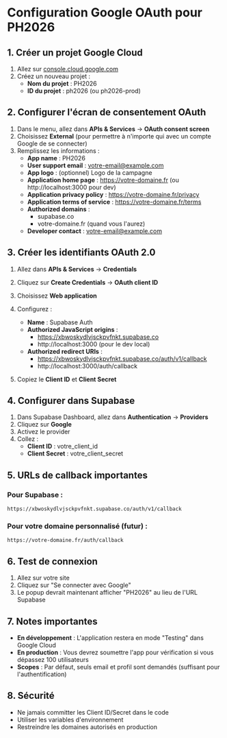 # Configuration Google OAuth pour PH2026

## 1. Créer un projet Google Cloud

1. Allez sur [console.cloud.google.com](https://console.cloud.google.com)
2. Créez un nouveau projet :
   - **Nom du projet** : PH2026
   - **ID du projet** : ph2026 (ou ph2026-prod)

## 2. Configurer l'écran de consentement OAuth

1. Dans le menu, allez dans **APIs & Services** → **OAuth consent screen**
2. Choisissez **External** (pour permettre à n'importe qui avec un compte Google de se connecter)
3. Remplissez les informations :
   - **App name** : PH2026
   - **User support email** : votre-email@example.com
   - **App logo** : (optionnel) Logo de la campagne
   - **Application home page** : https://votre-domaine.fr (ou http://localhost:3000 pour dev)
   - **Application privacy policy** : https://votre-domaine.fr/privacy
   - **Application terms of service** : https://votre-domaine.fr/terms
   - **Authorized domains** : 
     - supabase.co
     - votre-domaine.fr (quand vous l'aurez)
   - **Developer contact** : votre-email@example.com

## 3. Créer les identifiants OAuth 2.0

1. Allez dans **APIs & Services** → **Credentials**
2. Cliquez sur **Create Credentials** → **OAuth client ID**
3. Choisissez **Web application**
4. Configurez :
   - **Name** : Supabase Auth
   - **Authorized JavaScript origins** :
     - https://xbwoskydlvjsckpvfnkt.supabase.co
     - http://localhost:3000 (pour le dev local)
   - **Authorized redirect URIs** :
     - https://xbwoskydlvjsckpvfnkt.supabase.co/auth/v1/callback
     - http://localhost:3000/auth/callback

5. Copiez le **Client ID** et **Client Secret**

## 4. Configurer dans Supabase

1. Dans Supabase Dashboard, allez dans **Authentication** → **Providers**
2. Cliquez sur **Google**
3. Activez le provider
4. Collez :
   - **Client ID** : votre_client_id
   - **Client Secret** : votre_client_secret

## 5. URLs de callback importantes

### Pour Supabase :
```
https://xbwoskydlvjsckpvfnkt.supabase.co/auth/v1/callback
```

### Pour votre domaine personnalisé (futur) :
```
https://votre-domaine.fr/auth/callback
```

## 6. Test de connexion

1. Allez sur votre site
2. Cliquez sur "Se connecter avec Google"
3. Le popup devrait maintenant afficher "PH2026" au lieu de l'URL Supabase

## 7. Notes importantes

- **En développement** : L'application restera en mode "Testing" dans Google Cloud
- **En production** : Vous devrez soumettre l'app pour vérification si vous dépassez 100 utilisateurs
- **Scopes** : Par défaut, seuls email et profil sont demandés (suffisant pour l'authentification)

## 8. Sécurité

- Ne jamais committer les Client ID/Secret dans le code
- Utiliser les variables d'environnement
- Restreindre les domaines autorisés en production